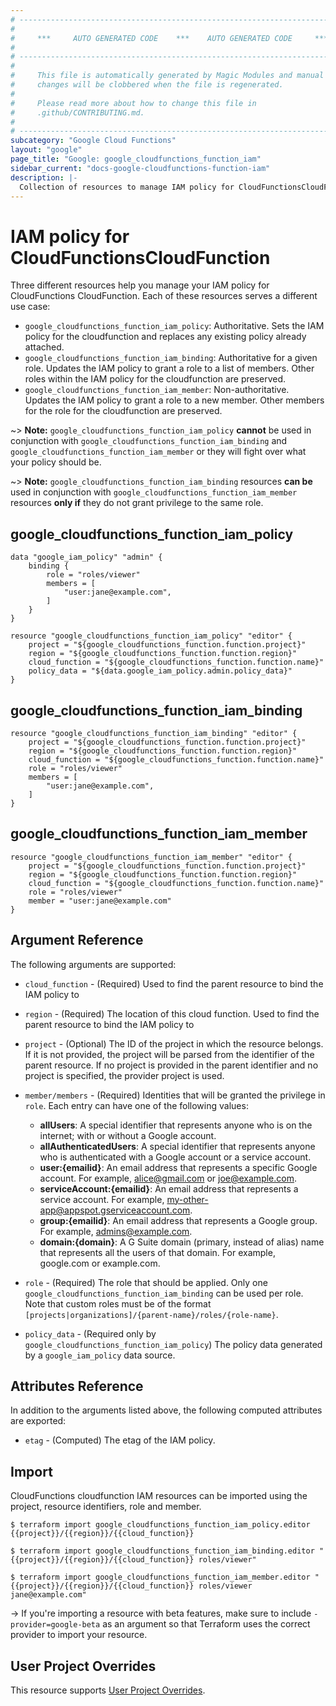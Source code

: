 ```yaml
---
# ----------------------------------------------------------------------------
#
#     ***     AUTO GENERATED CODE    ***    AUTO GENERATED CODE     ***
#
# ----------------------------------------------------------------------------
#
#     This file is automatically generated by Magic Modules and manual
#     changes will be clobbered when the file is regenerated.
#
#     Please read more about how to change this file in
#     .github/CONTRIBUTING.md.
#
# ----------------------------------------------------------------------------
subcategory: "Google Cloud Functions"
layout: "google"
page_title: "Google: google_cloudfunctions_function_iam"
sidebar_current: "docs-google-cloudfunctions-function-iam"
description: |-
  Collection of resources to manage IAM policy for CloudFunctionsCloudFunction
---
```


# IAM policy for CloudFunctionsCloudFunction
Three different resources help you manage your IAM policy for CloudFunctions CloudFunction. Each of these resources serves a different use case:

* `google_cloudfunctions_function_iam_policy`: Authoritative. Sets the IAM policy for the cloudfunction and replaces any existing policy already attached.
* `google_cloudfunctions_function_iam_binding`: Authoritative for a given role. Updates the IAM policy to grant a role to a list of members. Other roles within the IAM policy for the cloudfunction are preserved.
* `google_cloudfunctions_function_iam_member`: Non-authoritative. Updates the IAM policy to grant a role to a new member. Other members for the role for the cloudfunction are preserved.

~> **Note:** `google_cloudfunctions_function_iam_policy` **cannot** be used in conjunction with `google_cloudfunctions_function_iam_binding` and `google_cloudfunctions_function_iam_member` or they will fight over what your policy should be.

~> **Note:** `google_cloudfunctions_function_iam_binding` resources **can be** used in conjunction with `google_cloudfunctions_function_iam_member` resources **only if** they do not grant privilege to the same role.



## google\_cloudfunctions\_function\_iam\_policy

```hcl
data "google_iam_policy" "admin" {
	binding {
		role = "roles/viewer"
		members = [
			"user:jane@example.com",
		]
	}
}

resource "google_cloudfunctions_function_iam_policy" "editor" {
	project = "${google_cloudfunctions_function.function.project}"
	region = "${google_cloudfunctions_function.function.region}"
	cloud_function = "${google_cloudfunctions_function.function.name}"
	policy_data = "${data.google_iam_policy.admin.policy_data}"
}
```

## google\_cloudfunctions\_function\_iam\_binding

```hcl
resource "google_cloudfunctions_function_iam_binding" "editor" {
	project = "${google_cloudfunctions_function.function.project}"
	region = "${google_cloudfunctions_function.function.region}"
	cloud_function = "${google_cloudfunctions_function.function.name}"
	role = "roles/viewer"
	members = [
		"user:jane@example.com",
	]
}
```

## google\_cloudfunctions\_function\_iam\_member

```hcl
resource "google_cloudfunctions_function_iam_member" "editor" {
	project = "${google_cloudfunctions_function.function.project}"
	region = "${google_cloudfunctions_function.function.region}"
	cloud_function = "${google_cloudfunctions_function.function.name}"
	role = "roles/viewer"
	member = "user:jane@example.com"
}
```

## Argument Reference

The following arguments are supported:

* `cloud_function` - (Required) Used to find the parent resource to bind the IAM policy to
* `region` - (Required) The location of this cloud function. Used to find the parent resource to bind the IAM policy to

* `project` - (Optional) The ID of the project in which the resource belongs.
    If it is not provided, the project will be parsed from the identifier of the parent resource. If no project is provided in the parent identifier and no project is specified, the provider project is used.

* `member/members` - (Required) Identities that will be granted the privilege in `role`.
  Each entry can have one of the following values:
  * **allUsers**: A special identifier that represents anyone who is on the internet; with or without a Google account.
  * **allAuthenticatedUsers**: A special identifier that represents anyone who is authenticated with a Google account or a service account.
  * **user:{emailid}**: An email address that represents a specific Google account. For example, alice@gmail.com or joe@example.com.
  * **serviceAccount:{emailid}**: An email address that represents a service account. For example, my-other-app@appspot.gserviceaccount.com.
  * **group:{emailid}**: An email address that represents a Google group. For example, admins@example.com.
  * **domain:{domain}**: A G Suite domain (primary, instead of alias) name that represents all the users of that domain. For example, google.com or example.com.

* `role` - (Required) The role that should be applied. Only one
    `google_cloudfunctions_function_iam_binding` can be used per role. Note that custom roles must be of the format
    `[projects|organizations]/{parent-name}/roles/{role-name}`.

* `policy_data` - (Required only by `google_cloudfunctions_function_iam_policy`) The policy data generated by
  a `google_iam_policy` data source.

## Attributes Reference

In addition to the arguments listed above, the following computed attributes are
exported:

* `etag` - (Computed) The etag of the IAM policy.

## Import

CloudFunctions cloudfunction IAM resources can be imported using the project, resource identifiers, role and member.

```
$ terraform import google_cloudfunctions_function_iam_policy.editor {{project}}/{{region}}/{{cloud_function}}

$ terraform import google_cloudfunctions_function_iam_binding.editor "{{project}}/{{region}}/{{cloud_function}} roles/viewer"

$ terraform import google_cloudfunctions_function_iam_member.editor "{{project}}/{{region}}/{{cloud_function}} roles/viewer jane@example.com"
```

-> If you're importing a resource with beta features, make sure to include `-provider=google-beta`
as an argument so that Terraform uses the correct provider to import your resource.

## User Project Overrides

This resource supports [User Project Overrides](https://www.terraform.io/docs/providers/google/provider_reference.html#user_project_override).
